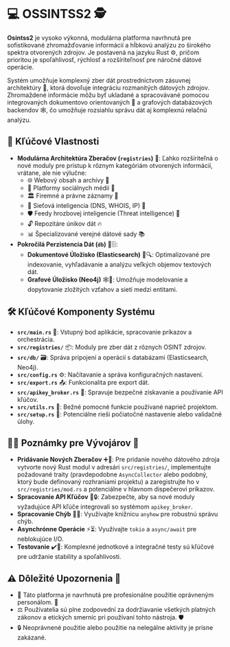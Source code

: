# 💻 OSSINTSS2 🕵️

**Osintss2** je vysoko výkonná, modulárna platforma navrhnutá pre sofistikované zhromažďovanie informácií a hĺbkovú analýzu zo širokého spektra otvorených zdrojov. Je postavená na jazyku Rust ⚙️, pričom prioritou je spoľahlivosť, rýchlosť a rozšíriteľnosť pre náročné dátové operácie.

Systém umožňuje komplexný zber dát prostredníctvom zásuvnej architektúry 🧩, ktorá dovoľuje integráciu rozmanitých dátových zdrojov. Zhromaždené informácie môžu byť ukladané a spracovávané pomocou integrovaných dokumentovo orientovaných 📄 a grafových databázových backendov 🕸️, čo umožňuje rozsiahlu správu dát aj komplexnú relačnú analýzu.

## 🎯 Kľúčové Vlastnosti

* **Modulárna Architektúra Zberačov (`registries`)** 🧩: Ľahko rozšíriteľná o nové moduly pre prístup k rôznym kategóriám otvorených informácií, vrátane, ale nie výlučne:
    * 🌐 Webový obsah a archívy 📜
    * 👥 Platformy sociálnych médií 💬
    * 🏛️ Firemné a právne záznamy 📂
    * 📡 Sieťová inteligencia (DNS, WHOIS, IP) 🔗
    * 🛡️ Feedy hrozbovej inteligencie (Threat intelligence) 🚨
    * 🔓 Repozitáre únikov dát 🔥
    * 📊 Špecializované verejné dátové sady 📚
* **Pokročilá Perzistencia Dát (`db`)** 💾🗄️:
    * **Dokumentové Úložisko (Elasticsearch)** 📄🔍: Optimalizované pre indexovanie, vyhľadávanie a analýzu veľkých objemov textových dát.
    * **Grafové Úložisko (Neo4j)** 🕸️🔗: Umožňuje modelovanie a dopytovanie zložitých vzťahov a sietí medzi entitami.

## 🛠️ Kľúčové Komponenty Systému

* **`src/main.rs`** 🚀: Vstupný bod aplikácie, spracovanie príkazov a orchestrácia.
* **`src/registries/`** 📦: Moduly pre zber dát z rôznych OSINT zdrojov.
* **`src/db/`** 🗃️: Správa pripojení a operácií s databázami (Elasticsearch, Neo4j).
* **`src/config.rs`** ⚙️: Načítavanie a správa konfiguračných nastavení.
* **`src/export.rs`** 📤: Funkcionalita pre export dát.
* **`src/apikey_broker.rs`** 🔑: Spravuje bezpečné získavanie a používanie API kľúčov.
* **`src/utils.rs`** 🔧: Bežné pomocné funkcie používané naprieč projektom.
* **`src/setup.rs`** 🔩: Potenciálne rieši počiatočné nastavenie alebo validačné úlohy.

## 🧑‍💻 Poznámky pre Vývojárov 📝

* **Pridávanie Nových Zberačov** ➕🔌: Pre pridanie nového dátového zdroja vytvorte nový Rust modul v adresári `src/registries/`, implementujte požadované traity (pravdepodobne `AsyncCollector` alebo podobný, ktorý bude definovaný rozhraniami projektu) a zaregistrujte ho v `src/registries/mod.rs` a potenciálne v hlavnom dispečerovi príkazov.
* **Spracovanie API Kľúčov** 🔑🔒: Zabezpečte, aby sa nové moduly vyžadujúce API kľúče integrovali so systémom `apikey_broker`.
* **Spracovanie Chýb** 🐛✅: Využívajte knižnicu `anyhow` pre robustnú správu chýb.
* **Asynchrónne Operácie** ⚡⏳: Využívajte `tokio` a `async/await` pre neblokujúce I/O.
* **Testovanie** ✔️🔬: Komplexné jednotkové a integračné testy sú kľúčové pre udržanie stability a spoľahlivosti.

## ⚠️ Dôležité Upozornenia 🚨

* 👤 Táto platforma je navrhnutá pre profesionálne použitie oprávneným personálom. 💼
* ⚖️ Používatelia sú plne zodpovední za dodržiavanie všetkých platných zákonov a etických smerníc pri používaní tohto nástroja. 🛡️
* 🔒 Neoprávnené použitie alebo použitie na nelegálne aktivity je prísne zakázané.
